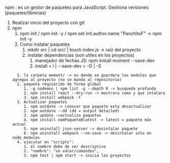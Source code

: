 npm : es un gestor de paquetes para JavaScript. Gestiona versiones (paquetes/librerias)
1. Realizar inicio del proyecto con git
2. npm
   1. npm init / npm init -y / npm set init.author.name "PanchitoF" -> npm init -y
   2. Como instalar paquetes
      1. mkdir src | cd src/ | touch index.js -> raíz del proyecto
      2. instalar dependencias (son utiles en los proyectos)
         1. manejador de fechas JS: npm install moment --save-dev
         2. install = i | --save-dev = -D | -S
   <!-- moment apartir de npm5 es requerida en los proyectos -->
   <!-- --save (paques necesarios para estar en producción) -dev (este documento solo es necesario en el entorno de desarrollo)-->
         1. la carpeta mement/ -> es donde se guardara los modulos que agregas al proyecto (no se manda al repositorio)
         2. paquete requierido de forma global
            1. -g nodemon | npm list -g --depth 0 -> busqueda profunda
            2. npm install react --dry-run -> mostrara como y que intalara
            3. npm install webpack -f 
         3. Actualizar paquetes
            1. npm outdate -> conocer que paquete esta desactualizar
            2. npm outdate --dd (dd = output detailed)
            3. npm update ->actualiza paquetes
            4. npm install nomPaquete@latest -> latest = paquete más actual
            5. npm uninstall json-server -> desintalar paquete
            6. npm uninstall webpack --no-save -> desintalar solo en node_modules
         4. ejecutar en "scripts":
            1. el nombre debe de ser descriptivo
            2. "nombre": "un valor/comandos",
            3. npm test | npm start -> inicia los proyectos
